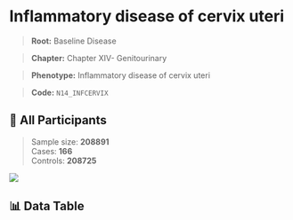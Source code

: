 # Inflammatory disease of cervix uteri

> **Root:** Baseline Disease  

> **Chapter:** Chapter XIV- Genitourinary  

> **Phenotype:** Inflammatory disease of cervix uteri  

> **Code:** `N14_INFCERVIX`

## 🧪 All Participants  
> Sample size: **208891**  
> Cases: **166**  
> Controls: **208725**
<img src="/Sensitive/Figures/ALL/Incidence/N14_INFCERVIX.png"/>

## 📊 Data Table
<CsvTableMRF src="/Sensitive/Data/ALL/Incidence/COX_N14_INFCERVIX.csv"/>

